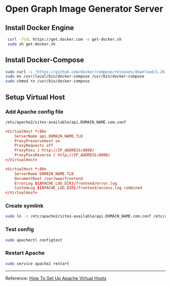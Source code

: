 # Open Graph Image Generator Server

## Install Docker Engine

```bash
 curl -fsSL https://get.docker.com -o get-docker.sh
 sudo sh get-docker.sh
```

## Install Docker-Compose

```bash
sudo curl -L "https://github.com/docker/compose/releases/download/1.26.0/docker-compose-$(uname -s)-$(uname -m)"  -o /usr/local/bin/docker-compose
sudo mv /usr/local/bin/docker-compose /usr/bin/docker-compose
sudo chmod +x /usr/bin/docker-compose
```

## Setup Virtual Host

### Add Apache config file

```bash
/etc/apache2/sites-available/api.DOMAIN_NAME.com.conf
```

```conf
<VirtualHost *:80>
    ServerName api.DOMAIN_NAME.TLD
    ProxyPreserveHost on
    ProxyRequests off
    ProxyPass / http://IP_ADDRESS:8080/
    ProxyPassReverse / http://IP_ADDRESS:8080/
</VirtualHost>

<VirtualHost *:80>
    ServerName DOMAIN_NAME.TLD
    DocumentRoot /var/www/frontend
    ErrorLog ${APACHE_LOG_DIR}/frontend/error.log
    CustomLog ${APACHE_LOG_DIR}/frontend/access.log combined
</VirtualHost>
```

### Create symlink

```bash
sudo ln -s /etc/apache2/sites-available/api.DOMAIN_NAME.com.conf /etc/apache2/sites-enabled
```

### Test config

```bash
sudo apachectl configtest
```

### Restart Apache

```bash
sudo service apache2 restart
```

<hr>

Reference: [How To Set Up Apache Virtual Hosts](https://linuxize.com/post/how-to-set-up-apache-virtual-hosts-on-ubuntu-20-04/#:~:text=A%20Virtual%20Host%20is%20an,SSL%20certificates%2C%20and%20much%20more.)
